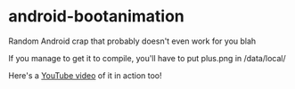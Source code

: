 android-bootanimation
=====================

Random Android crap that probably doesn't even work for you blah

If you manage to get it to compile, you'll have to put plus.png in /data/local/

Here's a [YouTube video](https://www.youtube.com/watch?v=9yHJKqfOm2o) of it in action too!
